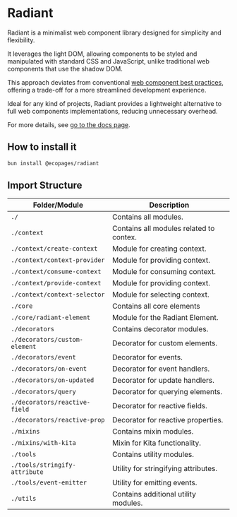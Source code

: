 # Radiant

Radiant is a minimalist web component library designed for simplicity and flexibility.

It leverages the light DOM, allowing components to be styled and manipulated with standard CSS and JavaScript, unlike traditional web components that use the shadow DOM.

This approach deviates from conventional [web component best practices](https://web.dev/articles/custom-elements-best-practices), offering a trade-off for a more streamlined development experience.

Ideal for any kind of projects, Radiant provides a lightweight alternative to full web components implementations, reducing unnecessary overhead.

For more details, see [go to the docs page](https://radiant.ecopages.app/).

## How to install it

```sh
bun install @ecopages/radiant
```

## Import Structure

| Folder/Module                 | Description                             |
| ----------------------------- | --------------------------------------- |
| `./`                          | Contains all modules.                   |
| `./context`                   | Contains all modules related to contex. |
| `./context/create-context`    | Module for creating context.            |
| `./context/context-provider`  | Module for providing context.           |
| `./context/consume-context`   | Module for consuming context.           |
| `./context/provide-context`   | Module for providing context.           |
| `./context/context-selector`  | Module for selecting context.           |
| `./core`                      | Contains all core elements              |
| `./core/radiant-element`      | Module for the Radiant Element.         |
| `./decorators`                | Contains decorator modules.             |
| `./decorators/custom-element` | Decorator for custom elements.          |
| `./decorators/event`          | Decorator for events.                   |
| `./decorators/on-event`       | Decorator for event handlers.           |
| `./decorators/on-updated`     | Decorator for update handlers.          |
| `./decorators/query`          | Decorator for querying elements.        |
| `./decorators/reactive-field` | Decorator for reactive fields.          |
| `./decorators/reactive-prop`  | Decorator for reactive properties.      |
| `./mixins`                    | Contains mixin modules.                 |
| `./mixins/with-kita`          | Mixin for Kita functionality.           |
| `./tools`                     | Contains utility modules.               |
| `./tools/stringify-attribute` | Utility for stringifying attributes.    |
| `./tools/event-emitter`       | Utility for emitting events.            |
| `./utils`                     | Contains additional utility modules.    |
